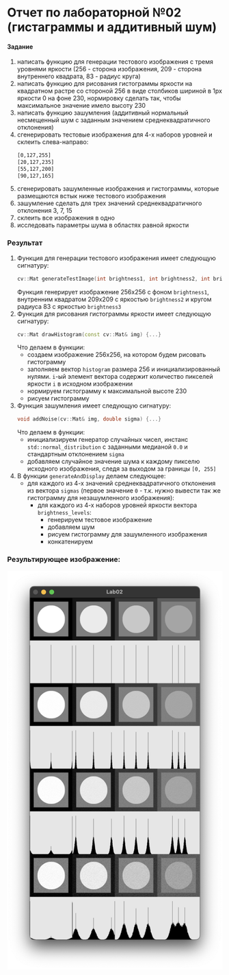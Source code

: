 # Отчет по лабораторной №02 (гистаграммы и аддитивный шум)

#### Задание

1. написать функцию для генерации тестового изображения с тремя уровнями яркости
(256 - сторона изображения, 209 - сторона внутреннего квадрата, 83 - радиус круга)
1. написать функцию для рисования гистограммы яркости на квадратном растре со стороной 256
в виде столбиков шириной в 1px яркости 0 на фоне 230, нормировку сделать так, чтобы максимальное значение имело высоту 230
1. написать функцию зашумления (аддитивный нормальный несмещенный шум с заданным значением среднеквадратичного отклонения)
1. сгенерировать тестовые изображения для 4-х наборов уровней и склеить слева-направо:
    ```
    [0,127,255]
    [20,127,235]
    [55,127,200]
    [90,127,165]
    ```
1. сгенерировать зашумленные изображения и гистограммы, которые размещаются встык ниже тестового изображения
1. зашумление сделать для трех значений среднеквадратичного отклонения 3, 7, 15
1. склеить все изображения в одно
1. исследовать параметры шума в областях равной яркости


### Результат
1. Функция для генерации тестового изображения имеет следующую сигнатуру:
   ```cpp
   cv::Mat generateTestImage(int brightness1, int brightness2, int brightness3) {...}
   ```
   Функция генерирует изображение 256x256 с фоном `brightness1`, внутренним квадратом 209x209 с яркостью `brightness2`
   и кругом радиуса 83 с яркостью `brightness3`
2. Функция для рисования гистограммы яркости имеет следующую сигнатуру:
   ```cpp
   cv::Mat drawHistogram(const cv::Mat& img) {...}
   ```
   Что делаем в функции:
   * создаем изображение 256x256, на котором будем рисовать гистограмму
   * заполняем вектор `histogram` размера 256 и инициализированный нулями. `i`-ый элемент вектора содержит количество
     пикселей яркости `i` в исходном изображении
   * нормируем гистограмму к максимальной высоте 230
   * рисуем гистограмму
3. Функция зашумления имеет следующую сигнатуру:
   ```cpp
   void addNoise(cv::Mat& img, double sigma) {...}
   ```
   Что делаем в функции:
   * инициализируем генератор случайных чисел, инстанс `std::normal_distribution` с заданными медианой `0.0` и 
     стандартным отклонением `sigma`
   * добавляем случайное значение шума к каждому пикселю исходного изображения, следя за выходом за границы `[0, 255]`
4. В функции `generateAndDisplay` делаем следующее:
   * для каждого из 4-х значений среднеквадратичного отклонения из вектора `sigmas` (первое значение `0` - т.к. нужно 
   вывести так же гистограмму для незашумленного изображения):
      * для каждого из 4-х наборов уровней яркости вектора `brightness_levels`:
        * генерируем тестовое изображение
        * добавляем шум
        * рисуем гистограмму для зашумленного изображения
        * конкатенируем

### Результирующее изображение:
![](result.png)

[//]: # (TODO: исследовать параметры шума)
